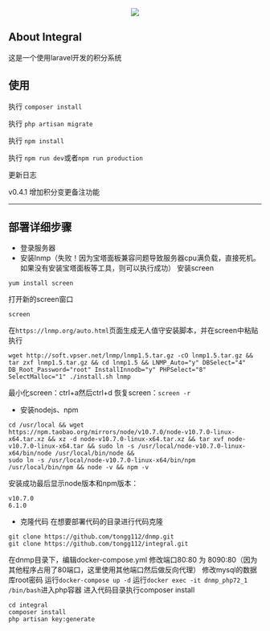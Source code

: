<p align="center"><img src="https://laravel.com/assets/img/components/logo-laravel.svg"></p>

## About Integral
这是一个使用laravel开发的积分系统
## 使用
执行 `composer install`

执行 `php artisan migrate`

执行 `npm install`

执行 `npm run dev`或者`npm run production`

更新日志

v0.4.1
增加积分变更备注功能

---
## 部署详细步骤
- 登录服务器
- 安装lnmp（失败！因为宝塔面板兼容问题导致服务器cpu满负载，直接死机。如果没有安装宝塔面板等工具，则可以执行成功）
安装screen
```
yum install screen
```
打开新的screen窗口
```
screen
```
在`https://lnmp.org/auto.html`页面生成无人值守安装脚本，并在screen中粘贴执行
```
wget http://soft.vpser.net/lnmp/lnmp1.5.tar.gz -cO lnmp1.5.tar.gz && tar zxf lnmp1.5.tar.gz && cd lnmp1.5 && LNMP_Auto="y" DBSelect="4" DB_Root_Password="root" InstallInnodb="y" PHPSelect="8" SelectMalloc="1" ./install.sh lnmp
```
最小化screen：ctrl+a然后ctrl+d
恢复screen：`screen -r`
- 安装nodejs、npm
```
cd /usr/local && wget https://npm.taobao.org/mirrors/node/v10.7.0/node-v10.7.0-linux-x64.tar.xz && xz -d node-v10.7.0-linux-x64.tar.xz && tar xvf node-v10.7.0-linux-x64.tar && sudo ln -s /usr/local/node-v10.7.0-linux-x64/bin/node /usr/local/bin/node && 
sudo ln -s /usr/local/node-v10.7.0-linux-x64/bin/npm /usr/local/bin/npm && node -v && npm -v
```
安装成功最后显示node版本和npm版本：
```
v10.7.0
6.1.0
```
- 克隆代码
在想要部署代码的目录进行代码克隆

```
git clone https://github.com/tongg112/dnmp.git
git clone https://github.com/tongg112/integral.git
```
在dnmp目录下，编辑docker-compose.yml
修改端口80:80 为 8090:80（因为其他程序占用了80端口，这里使用其他端口然后做反向代理）
修改mysql的数据库root密码
运行`docker-compose up -d`
运行`docker exec -it dnmp_php72_1 /bin/bash`进入php容器
进入代码目录执行composer install
```
cd integral
composer install
php artisan key:generate
```